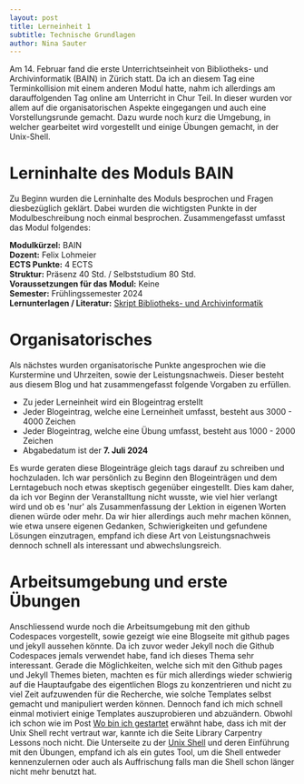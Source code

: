 ```yaml
---
layout: post
title: Lerneinheit 1
subtitle: Technische Grundlagen
author: Nina Sauter
---
```


Am 14. Februar fand die erste Unterrichtseinheit von Bibliotheks- und Archivinformatik (BAIN) in Zürich statt. Da ich an diesem Tag eine Terminkollision mit einem anderen Modul hatte, nahm ich allerdings am darauffolgenden Tag online am Unterricht in Chur Teil. In dieser wurden vor allem auf die organisatorischen Aspekte eingegangen und auch eine Vorstellungsrunde gemacht. Dazu wurde noch kurz die Umgebung, in welcher gearbeitet wird vorgestellt und einige Übungen gemacht, in der Unix-Shell.

# Lerninhalte des Moduls BAIN
Zu Beginn wurden die Lerninhalte des Moduls besprochen und Fragen diesbezüglich geklärt. Dabei wurden die wichtigsten Punkte in der Modulbeschreibung noch einmal besprochen. Zusammengefasst umfasst das Modul folgendes:

**Modulkürzel:** BAIN  
**Dozent:** Felix Lohmeier  
**ECTS Punkte:** 4 ECTS  
**Struktur:** Präsenz 40 Std. / Selbststudium 80 Std.   
**Voraussetzungen für das Modul:** Keine  
**Semester:** Frühlingssemester 2024  
**Lernunterlagen / Literatur:** [Skript Bibliotheks- und Archivinformatik](https://github.com/felixlohmeier/bibliotheks-und-archivinformatik)

# Organisatorisches
Als nächstes wurden organisatorische Punkte angesprochen wie die Kurstermine und Uhrzeiten, sowie der Leistungsnachweis. Dieser besteht aus diesem Blog und hat zusammengefasst folgende Vorgaben zu erfüllen. 
- Zu jeder Lerneinheit wird ein Blogeintrag erstellt
- Jeder Blogeintrag, welche eine Lerneinheit umfasst, besteht aus 3000 - 4000 Zeichen
- Jeder Blogeintrag, welche eine Übung umfasst, besteht aus 1000 - 2000 Zeichen 
- Abgabedatum ist der **7. Juli 2024**


Es wurde geraten diese Blogeinträge gleich tags darauf zu schreiben und hochzuladen. Ich war persönlich zu Beginn den Blogeinträgen und dem Lerntagebuch noch etwas skeptisch gegenüber eingestellt. Dies kam daher, da ich vor Beginn der Veranstalltung nicht wusste, wie viel hier verlangt wird und ob es 'nur' als Zusammenfassung der Lektion in eigenen Worten dienen würde oder mehr. 
Da wir hier allerdings auch mehr machen können, wie etwa unsere eigenen Gedanken, Schwierigkeiten und gefundene Lösungen einzutragen, empfand ich diese Art von Leistungsnachweis dennoch schnell als interessant und abwechslungsreich. 
 

# Arbeitsumgebung und erste Übungen
Anschliessend wurde noch die Arbeitsumgebung mit den github Codespaces vorgestellt, sowie gezeigt wie eine Blogseite mit github pages und jekyll aussehen könnte. Da ich zuvor weder Jekyll noch die Github Codespaces jemals verwendet habe, fand ich dieses Thema sehr interessant. Gerade die Möglichkeiten, welche sich mit den Github pages und Jekyll Themes bieten, machten es für mich allerdings wieder schwierig auf die Hauptaufgabe des eigentlichen Blogs zu konzentrieren und nicht zu viel Zeit aufzuwenden für die Recherche, wie solche Templates selbst gemacht und manipuliert werden können. Dennoch fand ich mich schnell einmal motiviert einige Templates auszuprobieren und abzuändern. 
Obwohl ich schon wie im Post [Wo bin ich gestartet](2024-02-19-Wo-bin-ich-gestartet.md) erwähnt habe, dass ich mit der Unix Shell recht vertraut war, kannte ich die Seite Library Carpentry Lessons noch nicht. Die Unterseite zu der [Unix Shell](https://librarycarpentry.org/lc-shell/index.html) und deren Einführung mit den Übungen, empfand ich als ein gutes Tool, um die Shell entweder kennenzulernen oder auch als Auffrischung falls man die Shell schon länger nicht mehr benutzt hat. 